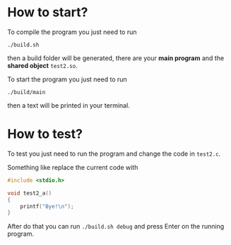 # How to start?
To compile the program you just need to run
```
./build.sh
```
then a build folder will be generated, there are your **main program** and the **shared object** `test2.so`.

To start the program you just need to run
```
./build/main
```
then a text will be printed in your terminal.

# How to test?
To test you just need to run the program and change the code in `test2.c`.

Something like replace the current code with
```c
#include <stdio.h>

void test2_a()
{
	printf("Bye!\n");
}
```

After do that you can run `./build.sh debug` and press Enter on the running program.
